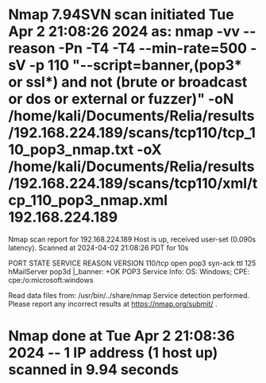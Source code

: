 # Nmap 7.94SVN scan initiated Tue Apr  2 21:08:26 2024 as: nmap -vv --reason -Pn -T4 -T4 --min-rate=500 -sV -p 110 "--script=banner,(pop3* or ssl*) and not (brute or broadcast or dos or external or fuzzer)" -oN /home/kali/Documents/Relia/results/192.168.224.189/scans/tcp110/tcp_110_pop3_nmap.txt -oX /home/kali/Documents/Relia/results/192.168.224.189/scans/tcp110/xml/tcp_110_pop3_nmap.xml 192.168.224.189
Nmap scan report for 192.168.224.189
Host is up, received user-set (0.090s latency).
Scanned at 2024-04-02 21:08:26 PDT for 10s

PORT    STATE SERVICE REASON          VERSION
110/tcp open  pop3    syn-ack ttl 125 hMailServer pop3d
|_banner: +OK POP3
Service Info: OS: Windows; CPE: cpe:/o:microsoft:windows

Read data files from: /usr/bin/../share/nmap
Service detection performed. Please report any incorrect results at https://nmap.org/submit/ .
# Nmap done at Tue Apr  2 21:08:36 2024 -- 1 IP address (1 host up) scanned in 9.94 seconds
